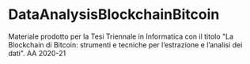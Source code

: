 # DataAnalysisBlockchainBitcoin
Materiale prodotto per la Tesi Triennale in Informatica con il titolo "La Blockchain di Bitcoin: strumenti e tecniche per l’estrazione e l’analisi dei dati".
AA 2020-21
